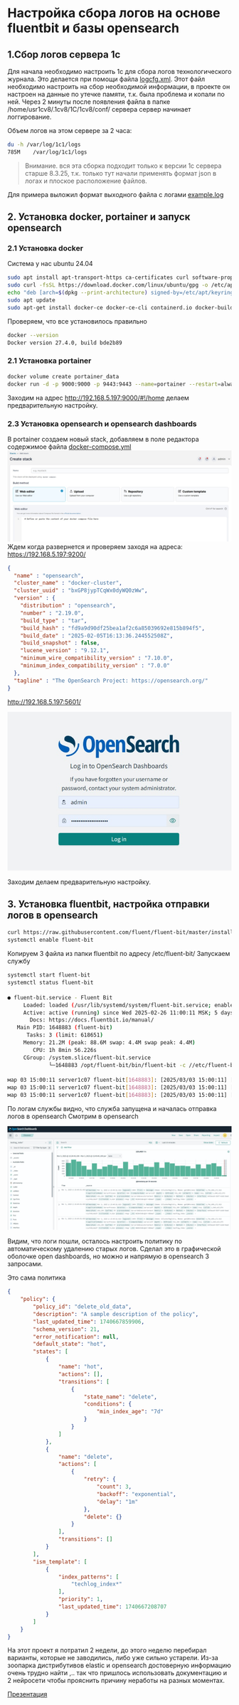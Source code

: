 # Настройка сбора логов на основе fluentbit и базы opensearch

## 1.Сбор логов сервера 1с

Для начала необходимо настроить 1с для сбора логов технологического журнала.
Это делается при помощи файла [logcfg.xml](1с/logcfg.xml).
Этот файл необходимо настроить на сбор необходимой информации, в проекте он настроен на данные по утечке памяти, т.к. была проблема и копали по ней. Через 2 минуты после появления файла в папке /home/usr1cv8/.1cv8/1C/1cv8/conf/ сервера сервер начинает логгирование.

Объем логов на этом сервере за 2 часа:

```bash
du -h /var/log/1c1/logs
785M    /var/log/1c1/logs
```

> Внимание. вся эта сборка подходит только к версии 1с сервера старше 8.3.25, т.к. только тут начали применять формат json в логах и плоское расположение файлов.

Для примера выложил формат выходного файла с логами [example.log](1с/example.log)

## 2. Установка docker, portainer и запуск opensearch

### 2.1 Установка docker

Система у нас ubuntu 24.04

```bash
sudo apt install apt-transport-https ca-certificates curl software-properties-common -y
sudo curl -fsSL https://download.docker.com/linux/ubuntu/gpg -o /etc/apt/keyrings/docker.asc
echo "deb [arch=$(dpkg --print-architecture) signed-by=/etc/apt/keyrings/docker.asc] https://download.docker.com/linux/ubuntu $(. /etc/os-release && echo "$VERSION_CODENAME") stable" | sudo tee /etc/apt/sources.list.d/docker.list > /dev/null
sudo apt update
sudo apt-get install docker-ce docker-ce-cli containerd.io docker-buildx-plugin docker-compose-plugin
```

Проверяем, что все установилось правильно

```bash
docker --version
Docker version 27.4.0, build bde2b89
```

### 2.1 Установка portainer

```bash
docker volume create portainer_data
docker run -d -p 9000:9000 -p 9443:9443 --name=portainer --restart=always -v /var/run/docker.sock:/var/run/docker.sock -v portainer_data:/data portainer/portainer-ce:latest
```
Заходим на адрес http://192.168.5.197:9000/#!/home делаем предварительную настройку.

### 2.3 Установка opensearch и opensearch dashboards
В portainer создаем новый stack, добавляем в поле редактора содержимое файла [docker-compose.yml](docker-compose.yml)
![stack](img/1.jpg)
Ждем когда развернется и проверяем заходя на адреса:  
https://192.168.5.197:9200/

```json
{
  "name" : "opensearch",
  "cluster_name" : "docker-cluster",
  "cluster_uuid" : "bxGP8jypTCqWx0dyWQ0zWw",
  "version" : {
    "distribution" : "opensearch",
    "number" : "2.19.0",
    "build_type" : "tar",
    "build_hash" : "fd9a9d90df25bea1af2c6a85039692e815b894f5",
    "build_date" : "2025-02-05T16:13:36.244552508Z",
    "build_snapshot" : false,
    "lucene_version" : "9.12.1",
    "minimum_wire_compatibility_version" : "7.10.0",
    "minimum_index_compatibility_version" : "7.0.0"
  },
  "tagline" : "The OpenSearch Project: https://opensearch.org/"
}
```

http://192.168.5.197:5601/  

![open dashboard 1](img/2.jpg)

Заходим делаем предварительную настройку.

## 3. Установка fluentbit, настройка отправки логов в opensearch

```bash
curl https://raw.githubusercontent.com/fluent/fluent-bit/master/install.sh | sh
systemctl enable fluent-bit
```

Копируем 3 файла из папки fluentbit по адресу /etc/fluent-bit/
Запускаем службу

```bash
systemctl start fluent-bit
systemctl status fluent-bit

● fluent-bit.service - Fluent Bit
     Loaded: loaded (/usr/lib/systemd/system/fluent-bit.service; enabled; preset: enabled)
     Active: active (running) since Wed 2025-02-26 11:00:11 MSK; 5 days ago
       Docs: https://docs.fluentbit.io/manual/
   Main PID: 1648883 (fluent-bit)
      Tasks: 3 (limit: 618651)
     Memory: 21.2M (peak: 88.6M swap: 4.4M swap peak: 4.4M)
        CPU: 1h 8min 56.226s
     CGroup: /system.slice/fluent-bit.service
             └─1648883 /opt/fluent-bit/bin/fluent-bit -c //etc/fluent-bit/fluent-bit.conf

мар 03 15:00:11 server1c07 fluent-bit[1648883]: [2025/03/03 15:00:11] [ info] [input:tail:tail.0] inotify_fs_add(): inode=23070125 watch_fd=6764 name=/var/log/1c1/logs/rphost_437976_250303>
мар 03 15:00:11 server1c07 fluent-bit[1648883]: [2025/03/03 15:00:11] [ info] [input:tail:tail.0] inotify_fs_add(): inode=23074706 watch_fd=6765 name=/var/log/1c1/logs/rphost_439057_250303>
мар 03 15:00:11 server1c07 fluent-bit[1648883]: [2025/03/03 15:00:11] [ info] [input:tail:tail.0] inotify_fs_add(): inode=23074251 watch_fd=6766 name=/var/log/1c1/logs/rphost_440042_250303>
```

По логам службы видно, что служба запущена и началась отправка логов в opensearch
Смотрим в opensearch

![open dashboard 2](img/3.jpg)

Видим, что логи пошли, осталось настроить политику по автоматическому удалению старых логов.
Сделал это в графической оболочке open dashboards, но можно и напрямую в opensearch 3 запросами.

Это сама политика
```json
{
    "policy": {
        "policy_id": "delete_old_data",
        "description": "A sample description of the policy",
        "last_updated_time": 1740667859906,
        "schema_version": 21,
        "error_notification": null,
        "default_state": "hot",
        "states": [
            {
                "name": "hot",
                "actions": [],
                "transitions": [
                    {
                        "state_name": "delete",
                        "conditions": {
                            "min_index_age": "7d"
                        }
                    }
                ]
            },
            {
                "name": "delete",
                "actions": [
                    {
                        "retry": {
                            "count": 3,
                            "backoff": "exponential",
                            "delay": "1m"
                        },
                        "delete": {}
                    }
                ],
                "transitions": []
            }
        ],
        "ism_template": [
            {
                "index_patterns": [
                    "techlog_index*"
                ],
                "priority": 1,
                "last_updated_time": 1740667208707
            }
        ]
    }
}
```

На этот проект я потратил 2 недели, до этого неделю перебирал варианты, которые не заводились, либо уже сильно устарели.
Из-за зоопарка дистрибутивов elastic и opensearch достоверную информацию очень трудно найти ,.. так что пришлось использовать документацию и 2 нейросети чтобы прояснить причину неработы на разных моментах. 

[Презентация](Защита%20проекта.pptx)